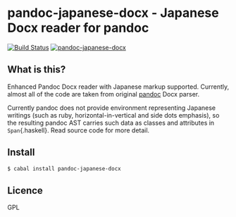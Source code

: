 pandoc-japanese-docx - Japanese Docx reader for pandoc
=======================================================

[![Build Status](https://travis-ci.org/konn/pandoc-japanese-docx.svg?branch=master)](https://travis-ci.org/konn/pandoc-japanese-docx) 
[![pandoc-japanese-docx](http://img.shields.io/hackage/v/pandoc-japanese-docx.svg)](http://hackage.haskell.org/package/pandoc-japanese-docx)

## What is this?
Enhanced Pandoc Docx reader with Japanese markup supported.
Currently, almost all of the code are taken from original
[pandoc](http://github.com/jgm/pandoc ) Docx parser.


Currently pandoc does not provide environment representing
Japanese writings (such as ruby, horizontal-in-vertical and
side dots emphasis), so the resulting pandoc AST carries
such data as classes and attributes in `Span`{.haskell}.
Read source code for more detail.

## Install

```sh
$ cabal install pandoc-japanese-docx
```

## Licence

GPL
